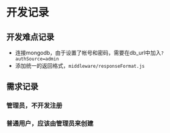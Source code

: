 # 开发记录

## 开发难点记录

* 连接mongodb，由于设置了帐号和密码，需要在db_url中加入`?authSource=admin`
* 添加统一的返回格式，`middleware/responseFormat.js`


## 需求记录

### 管理员，不开发注册

### 普通用户，应该由管理员来创建
